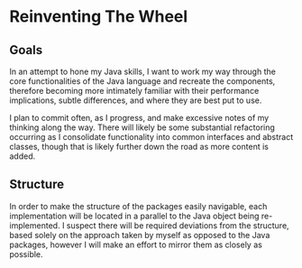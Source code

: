 # Reinventing The Wheel

## Goals

In an attempt to hone my Java skills, I want to work my way through the core functionalities of the Java language and recreate the components, therefore becoming more intimately familiar with their performance implications, subtle differences, and where they are best put to use.

I plan to commit often, as I progress, and make excessive notes of my thinking along the way. There will likely be some substantial refactoring occurring as I consolidate functionality into common interfaces and abstract classes, though that is likely further down the road as more content is added.

## Structure

In order to make the structure of the packages easily navigable, each implementation will be located in a parallel to the Java object being re-implemented. I suspect there will be required deviations from the structure, based solely on the approach taken by myself as opposed to the Java packages, however I will make an effort to mirror them as closely as possible.
